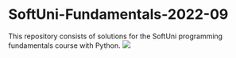 # SoftUni-Fundamentals-2022-09
 This repository consists of solutions for the SoftUni programming fundamentals course with Python.
 <a href="https://softuni.bg/"><img src="https://codeweek-s3.s3.amazonaws.com/event_picture/SoftUni-Logo-Flat.png">